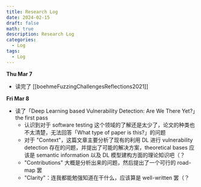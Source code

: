 ```yaml
---
title: Research Log
date: 2024-02-15
draft: false
math: true
description: Research Log
categories:
  - Log
tags:
  - Log
---
```

**Thu Mar 7**

- 读完了 [[boehmeFuzzingChallengesReflections2021]]

**Fri Mar 8**

- 读了「Deep Learning based Vulnerability Detection: Are We There Yet?」the first pass
	- 认识到对于 software testing 这个领域的了解还是太少了，论文的种类也不太清楚，无法回答「What type of paper is this?」的问题
	- 对于 "Context"，这篇文章主要分析了现有的利用 DL 进行 vulnerability detection 存在的问题，并提出了可能的解决方案，theoretical bases 应该是 semantic information 以及 DL 模型建构方面的理论知识吧（？
	- "Contributions" 大概是分析出来的问题，然后提出了一个可行的 road-map 罢
	- "Clarity"：连我都能勉强知道在干什么，应该算是 well-written 罢（？